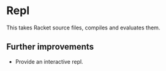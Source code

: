 # Repl

This takes Racket source files, compiles and evaluates them.

## Further improvements

- Provide an interactive repl.

